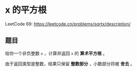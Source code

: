 # x 的平方根

LeetCode 69: <https://leetcode.cn/problems/sqrtx/description/>

## 题目

给你一个非负整数 `x` ，计算并返回 `x` 的 **算术平方根** 。

由于返回类型是整数，结果只保留 **整数部分** ，小数部分将被 **舍去** 。
